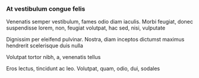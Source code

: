 ### At vestibulum congue felis

Venenatis semper vestibulum, fames odio diam iaculis. Morbi feugiat, donec suspendisse lorem, non, feugiat volutpat, hac sed, nisi, vulputate

Dignissim per eleifend pulvinar. Nostra, diam inceptos dictumst maximus hendrerit scelerisque duis nulla

Volutpat tortor nibh, a, venenatis tellus

Eros lectus, tincidunt ac leo. Volutpat, quam, odio, dui, sodales


